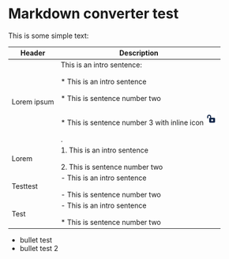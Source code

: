 # Markdown converter test

This is some simple text:

| **Header** | **Description** |
| --- | --- |
| Lorem ipsum | This is an intro sentence:<br><br>*   This is an intro sentence<br>    <br>*   This is sentence number two<br>    <br>*   This is sentence number 3 with inline icon ![Screenshot 2024-07-25 134800.png](./attachments/Screenshot%202024-07-25%20134800.png)<br>    <br>     . |
| Lorem | 1.  This is an intro sentence<br>    <br>2.  This is sentence number two |
| Testtest | -   This is an intro sentence<br>    <br>-   This is sentence number two |
| Test | -   This is an intro sentence<br>    <br>*   This is sentence number two |

- bullet test
- bullet test 2

